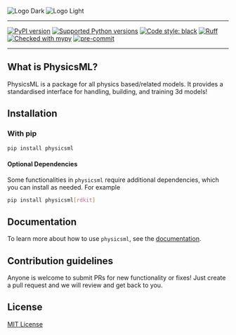 ![Logo Dark](docs/source/_static/fillin#gh-dark-mode-only)
![Logo Light](docs/source/_static/fillin#gh-light-mode-only)

---

[![PyPI version](https://img.shields.io/pypi/v/physicsml)](https://pypi.org/project/physicsml/)
[![Supported Python versions](https://img.shields.io/badge/python-3.8%20%7C%203.9%20%7C%203.10%20%7C%203.11-blue.svg)](https://docs.python.org/3/whatsnew/index.html)
[![Code style: black](https://img.shields.io/badge/code%20style-black-000000.svg)](https://github.com/psf/black)
[![Ruff](https://img.shields.io/endpoint?url=https://raw.githubusercontent.com/charliermarsh/ruff/main/assets/badge/v2.json)](https://github.com/charliermarsh/ruff)
[![Checked with mypy](https://img.shields.io/badge/mypy-checked-blue)](http://mypy-lang.org/)
[![pre-commit](https://img.shields.io/badge/pre--commit-enabled-brightgreen?logo=pre-commit)](https://github.com/pre-commit/pre-commit)


---

## What is PhysicsML?

PhysicsML is a package for all physics based/related models. It provides a standardised interface for handling, building,
and training 3d models!

## Installation
### With pip

```bash
pip install physicsml
```

#### Optional Dependencies

Some functionalities in `physicsml` require additional dependencies, which you can install as needed. For example

```bash
pip install physicsml[rdkit]
```

## Documentation

To learn more about how to use ``physicsml``, see the [documentation](https://exscientia.github.io/physicsml/).

## Contribution guidelines

Anyone is welcome to submit PRs for new functionality or fixes! Just create a pull request and we will review and get back to
you.

## License
[MIT License](LICENSE)
